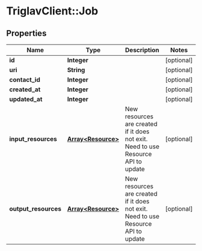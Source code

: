 # TriglavClient::Job

## Properties
Name | Type | Description | Notes
------------ | ------------- | ------------- | -------------
**id** | **Integer** |  | [optional] 
**uri** | **String** |  | [optional] 
**contact_id** | **Integer** |  | [optional] 
**created_at** | **Integer** |  | [optional] 
**updated_at** | **Integer** |  | [optional] 
**input_resources** | [**Array&lt;Resource&gt;**](Resource.md) | New resources are created if it does not exit. Need to use Resource API to update | [optional] 
**output_resources** | [**Array&lt;Resource&gt;**](Resource.md) | New resources are created if it does not exit. Need to use Resource API to update | [optional] 


